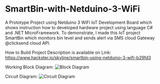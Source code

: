 # SmartBin-with-Netduino-3-WiFi
A Prototype Project using Netduino 3 WiFi IoT Development Board which shows instruction how to developed hardware project using language C# and .NET MicroFramework. To demonstrate, I made this IoT project SmartBin which monitors bin level and sends alert via SMS cloud Gateway @clicksend cloud API.


How to Build Project Description is available on Link:
https://www.hackster.io/skyline/smartbin-using-netduino-3-wifi-b29fd3


Working Block Diagram:
![Block Diagram](https://hackster.imgix.net/uploads/attachments/556227/smartbin_working_block_diagram_iDgl97Hom3.JPG)

Circuit Diagram:
![Circuit Diagram](https://hackster.imgix.net/uploads/attachments/557072/circuit_diagram_bb_LRFEPYUU6X.png?auto=compress%2Cformat&w=1280&h=960&fit=max)
